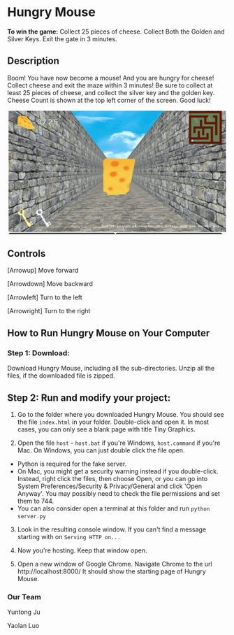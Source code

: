# Hungry Mouse
**To win the game:**
Collect 25 pieces of cheese.
Collect Both the Golden and Silver Keys.
Exit the gate in 3 minutes.

## Description
Boom! You have now become a mouse! And you are hungry for cheese! Collect cheese and exit the maze within 3 minutes! Be sure to collect at least 25 pieces of cheese, and collect the silver key and the golden key. Cheese Count is shown at the top left corner of the screen. Good luck!

![Demo GIF](demo/opening.gif)




## Controls
[Arrowup] Move forward

[Arrowdown] Move backward

[Arrowleft] Turn to the left

[Arrowright] Turn to the right

## How to Run Hungry Mouse on Your Computer
### Step 1: Download:
Download Hungry Mouse, including all the sub-directories. Unzip all the files, if the downloaded file is zipped.

## Step 2: Run and modify your project:
1. Go to the folder where you downloaded Hungry Mouse. You should see the file `index.html` in your folder. Double-click and open it. In most cases, you can only see a blank page with title Tiny Graphics. 

2. Open the file `host` - `host.bat` if you're Windows, `host.command` if you're Mac. On Windows, you can just double click the file open.
- Python is required for the fake server.
- On Mac, you might get a security warning instead if you double-click. Instead, right click the files, then choose Open, or you can go into System Preferences/Security & Privacy/General and click 'Open Anyway'. You may possibly need to check the file permissions and set them to 744.
- You can also consider open a terminal at this folder and run `python server.py`

3. Look in the resulting console window. If you can't find a message starting with
on `Serving HTTP on...`

4. Now you're hosting. Keep that window open.

5. Open a new window of Google Chrome. Navigate Chrome to the url http://localhost:8000/ It should show the starting page of Hungry Mouse.


### Our Team
Yuntong Ju

Yaolan Luo



